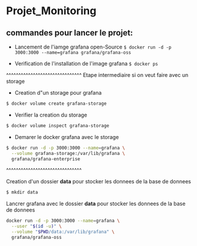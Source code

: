 # Projet_Monitoring

## commandes pour lancer le projet:

- Lancement de l'iamge grafana open-Source
```$ docker run -d -p 3000:3000 --name=grafana grafana/grafana-oss ```

- Verification de l'installation de l'image grafana
```$ docker ps```


^^^^^^^^^^^^^^^^^^^^^^^^^^^^^^^ Etape intermediaire si on veut faire avec un storage

-   Creation d"un storage pour grafana
```bash
$ docker volume create grafana-storage
```

-   Verifier la creation du storage 
```bash
$ docker volume inspect grafana-storage
```


- Demarer le docker grafana avec le storage 
```bash
$ docker run -d -p 3000:3000 --name=grafana \
  --volume grafana-storage:/var/lib/grafana \
  grafana/grafana-enterprise
```

^^^^^^^^^^^^^^^^^^^^^^^^^^^^^^^

Creation d'un dossier **data** pour stocker les donnees de la base de donnees
```bash
$ mkdir data
```
Lancrer grafana avec le dossier **data** pour stocker les donnees de la base de donnees
```bash
docker run -d -p 3000:3000 --name=grafana \
  --user "$(id -u)" \
  --volume "$PWD/data:/var/lib/grafana" \
  grafana/grafana-oss
```


